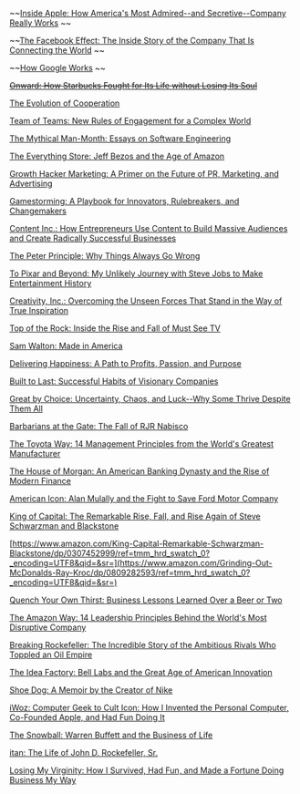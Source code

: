 ~~[Inside Apple: How America's Most Admired--and Secretive--Company Really Works](https://www.amazon.com/Inside-Apple-Americas-Admired---Secretive--Company/dp/1455512168/ref=sr_1_1?s=books&ie=UTF8&qid=1468639642&sr=1-1&keywords=inside+apple) ~~

~~[The Facebook Effect: The Inside Story of the Company That Is Connecting the World](https://www.amazon.com/Facebook-Effect-Inside-Company-Connecting/dp/1439102120/ref=sr_1_1?s=books&ie=UTF8&qid=1468639601&sr=1-1&keywords=the+facebook+effect) ~~

~~[How Google Works](https://www.amazon.com/How-Google-Works-Eric-Schmidt/dp/1455582344/ref=sr_1_1?s=books&ie=UTF8&qid=1468639561&sr=1-1&keywords=how+google+works) ~~

~~[Onward: How Starbucks Fought for Its Life without Losing Its Soul](https://www.amazon.com/Onward-Starbucks-Fought-without-Losing/dp/1605292885/ref=tmm_hrd_swatch_0?_encoding=UTF8&qid=&sr=)~~

[The Evolution of Cooperation](https://www.amazon.com/Evolution-Cooperation-Revised-Robert-Axelrod/dp/0465005640/ref=sr_1_1?ie=UTF8&qid=1469810629&sr=8-1&keywords=the+evolution+of+cooperation) 

[Team of Teams: New Rules of Engagement for a Complex World](https://www.amazon.com/Team-Teams-Rules-Engagement-Complex/dp/1591847486/ref=sr_1_1?ie=UTF8&qid=1469810543&sr=8-1&keywords=team+of+teams) 

[The Mythical Man-Month: Essays on Software Engineering](http://www.amazon.com/The-Mythical-Man-Month-Engineering-Anniversary/dp/0201835959) 

[The Everything Store: Jeff Bezos and the Age of Amazon](https://www.amazon.com/Everything-Store-Jeff-Bezos-Amazon/dp/B00FJFJOLC/ref=zg_bs_549726_4?_encoding=UTF8&psc=1&refRID=8TC72M97WD3TQ2X9SS9W) 

[Growth Hacker Marketing: A Primer on the Future of PR, Marketing, and Advertising](https://www.amazon.com/Growth-Hacker-Marketing-Primer-Advertising/dp/1591847389/ref=zg_bs_549726_29?_encoding=UTF8&psc=1&refRID=WCF7GN0TYSJJMMRW19B4)

[Gamestorming: A Playbook for Innovators, Rulebreakers, and Changemakers](https://www.amazon.com/Gamestorming-Playbook-Innovators-Rulebreakers-Changemakers/dp/0596804172/ref=zg_bs_549726_49?_encoding=UTF8&psc=1&refRID=17KP8MP0RYV4TNPDNZR6)

[Content Inc.: How Entrepreneurs Use Content to Build Massive Audiences and Create Radically Successful Businesses](https://www.amazon.com/Content-Inc-Entrepreneurs-Successful-Businesses/dp/B015HNUS8I/ref=zg_bs_549726_54?_encoding=UTF8&psc=1&refRID=17KP8MP0RYV4TNPDNZR6)


[The Peter Principle: Why Things Always Go Wrong](https://www.amazon.com/Peter-Principle-Things-Always-Wrong/dp/0061699063/ref=tmm_hrd_swatch_0?_encoding=UTF8&qid=&sr=)

[To Pixar and Beyond: My Unlikely Journey with Steve Jobs to Make Entertainment History](https://www.amazon.com/Pixar-Beyond-Unlikely-Journey-Entertainment/dp/0544734149/ref=zg_bs_tab_pd_bsnr_2?_encoding=UTF8&psc=1&refRID=G5YG6CZ6JN86PNV5WG95)

[Creativity, Inc.: Overcoming the Unseen Forces That Stand in the Way of True Inspiration ](https://www.amazon.com/Creativity-Inc-Overcoming-Unseen-Inspiration/dp/0812993012/ref=zg_bs_2542_8?_encoding=UTF8&psc=1&refRID=G5YG6CZ6JN86PNV5WG95)

[Top of the Rock: Inside the Rise and Fall of Must See TV](https://www.amazon.com/Top-Rock-Inside-Thorndike-Nonfiction/dp/1410448711/ref=tmm_hrd_swatch_0?_encoding=UTF8&qid=&sr=)

[Sam Walton: Made in America](https://www.amazon.com/Sam-Walton-Made-America/dp/0385426151/ref=tmm_hrd_swatch_0?_encoding=UTF8&qid=&sr=)

[Delivering Happiness: A Path to Profits, Passion, and Purpose](https://www.amazon.com/Delivering-Happiness-Profits-Passion-Purpose/dp/0446563048/ref=tmm_hrd_swatch_0?_encoding=UTF8&qid=&sr=)

[Built to Last: Successful Habits of Visionary Companies](https://www.amazon.com/Built-Last-Successful-Visionary-Companies/dp/0060566108/ref=tmm_hrd_swatch_0?_encoding=UTF8&qid=&sr=)

[Great by Choice: Uncertainty, Chaos, and Luck--Why Some Thrive Despite Them All](https://www.amazon.com/Great-Choice-Uncertainty-Luck-Why-Despite/dp/0062120999/ref=zg_bs_2542_40?_encoding=UTF8&psc=1&refRID=M862EAC7NG45MYXWPCEA)

[Barbarians at the Gate: The Fall of RJR Nabisco](https://www.amazon.com/Barbarians-Gate-Fall-RJR-Nabisco/dp/0061655546/ref=tmm_hrd_swatch_0?_encoding=UTF8&qid=&sr=)

[The Toyota Way: 14 Management Principles from the World's Greatest Manufacturer](https://www.amazon.com/Toyota-Way-Management-Principles-Manufacturer/dp/0071392319/ref=zg_bs_2542_47?_encoding=UTF8&psc=1&refRID=KA6YBBYCKHM3N2KPENMX)

[The House of Morgan: An American Banking Dynasty and the Rise of Modern Finance](https://www.amazon.com/House-Morgan-American-Banking-Dynasty/dp/0802144659/ref=zg_bs_2542_48?_encoding=UTF8&psc=1&refRID=KA6YBBYCKHM3N2KPENMX)

[American Icon: Alan Mulally and the Fight to Save Ford Motor Company](https://www.amazon.com/American-Icon-Mulally-Fight-Company/dp/0307886050/ref=tmm_hrd_swatch_0?_encoding=UTF8&qid=&sr=)

[King of Capital: The Remarkable Rise, Fall, and Rise Again of Steve Schwarzman and Blackstone](https://www.amazon.com/King-Capital-Remarkable-Schwarzman-Blackstone/dp/0307452999/ref=tmm_hrd_swatch_0?_encoding=UTF8&qid=&sr=)

[https://www.amazon.com/King-Capital-Remarkable-Schwarzman-Blackstone/dp/0307452999/ref=tmm_hrd_swatch_0?_encoding=UTF8&qid=&sr=](https://www.amazon.com/Grinding-Out-McDonalds-Ray-Kroc/dp/0809282593/ref=tmm_hrd_swatch_0?_encoding=UTF8&qid=&sr=)

[Quench Your Own Thirst: Business Lessons Learned Over a Beer or Two](https://www.amazon.com/Quench-Your-Own-Thirst-Business/dp/1250070503/ref=tmm_hrd_swatch_0?_encoding=UTF8&qid=&sr=)

[The Amazon Way: 14 Leadership Principles Behind the World's Most Disruptive Company](https://www.amazon.com/Amazon-Way-Leadership-Principles-Disruptive/dp/1499296770/ref=zg_bs_2542_77?_encoding=UTF8&psc=1&refRID=E9BC305K79W6VP13XVW1)

[Breaking Rockefeller: The Incredible Story of the Ambitious Rivals Who Toppled an Oil Empire](https://www.amazon.com/Breaking-Rockefeller-Incredible-Ambitious-Toppled/dp/0525427392/ref=zg_bs_2542_78?_encoding=UTF8&psc=1&refRID=E9BC305K79W6VP13XVW1)

[The Idea Factory: Bell Labs and the Great Age of American Innovation](https://www.amazon.com/Idea-Factory-Great-American-Innovation/dp/1594203288/ref=tmm_hrd_swatch_0?_encoding=UTF8&qid=&sr=)

[Shoe Dog: A Memoir by the Creator of Nike](https://www.amazon.com/Shoe-Dog-Memoir-Creator-Nike/dp/1501135910/ref=zg_bs_2420_9?_encoding=UTF8&psc=1&refRID=VMJ52JCPBYQZW3QPZFBT)

[iWoz: Computer Geek to Cult Icon: How I Invented the Personal Computer, Co-Founded Apple, and Had Fun Doing It](https://www.amazon.com/iWoz-Computer-Invented-Personal-Co-Founded/dp/0393061434/ref=tmm_hrd_swatch_0?_encoding=UTF8&qid=&sr=)

[The Snowball: Warren Buffett and the Business of Life](https://www.amazon.com/Snowball-Warren-Buffett-Business-Life/dp/0553805096/ref=tmm_hrd_swatch_0?_encoding=UTF8&qid=&sr=)

[itan: The Life of John D. Rockefeller, Sr.](https://www.amazon.com/Titan-Life-John-Rockefeller-Sr/dp/1400077303/ref=zg_bs_2420_56?_encoding=UTF8&psc=1&refRID=5836RP8GRDMXFCFHBS96)

[Losing My Virginity: How I Survived, Had Fun, and Made a Fortune Doing Business My Way](https://www.amazon.com/Losing-My-Virginity-Survived-Business/dp/0307720748/ref=zg_bs_2420_76?_encoding=UTF8&psc=1&refRID=B863E919W55S1A1EHQ3E)





























